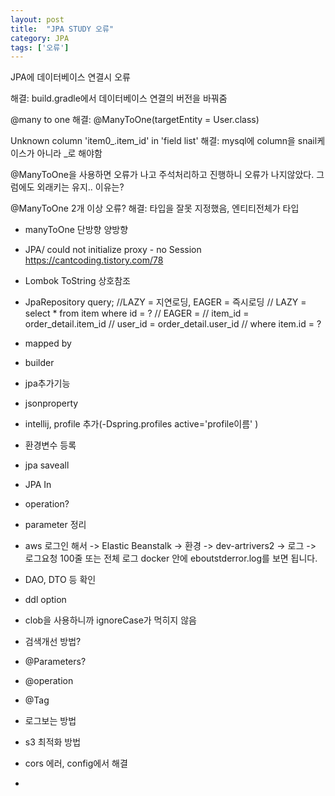 ```yaml
---
layout: post
title:  "JPA STUDY 오류"
category: JPA
tags: ['오류']
---
```

JPA에 데이터베이스 연결시 오류

해결: build.gradle에서 데이터베이스 연결의 버전을 바꿔줌

@many to one 
해결: @ManyToOne(targetEntity = User.class)

Unknown column 'item0_.item_id' in 'field list'
해결: mysql에 column을 snail케이스가 아니라 _로 해야함

@ManyToOne을 사용하면 오류가 나고 주석처리하고  진행하니 오류가 나지않았다. 그럼에도 외래키는 유지.. 이유는?

@ManyToOne 2개 이상 오류?
해결: 타입을 잘못 지정했음, 엔티티전체가 타입

- manyToOne 단방향 양방향
- JPA/ could not initialize proxy - no Session
https://cantcoding.tistory.com/78

- Lombok ToString 상호참조
- JpaRepository query;
  //LAZY = 지연로딩, EAGER = 즉시로딩
    // LAZY = select * from item where id = ?
    // EAGER =
    // item_id = order_detail.item_id
    // user_id = order_detail.user_id
    // where item.id = ?
- mapped by
- builder
- jpa추가기능
- jsonproperty  
- intellij, profile 추가(-Dspring.profiles active='profile이름' )
- 환경변수 등록
- jpa saveall
- JPA In
- operation?
- parameter 정리
- aws 로그인 해서 -> Elastic Beanstalk -> 환경 -> dev-artrivers2 -> 로그 -> 로그요청 100줄 또는 전체 로그
docker 안에 eboutstderror.log를 보면 됩니다.

- DAO,  DTO 등 확인
- ddl option 
- clob을 사용하니까 ignoreCase가 먹히지 않음
- 검색개선 방법?
- @Parameters?
- @operation
- @Tag
- 로그보는 방법
- s3 최적화 방법
- cors 에러, config에서 해결
- 